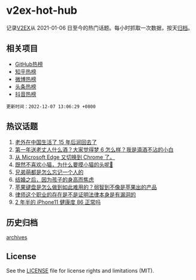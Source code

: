 # v2ex-hot-hub

 记录[V2EX](https://www.v2ex.com/)从 2021-01-06 日至今的热门话题。每小时抓取一次数据，按天[归档](archives)。
 
 ## 相关项目

- [GitHub热榜](https://github.com/snaildev/github-hot-hub)
- [知乎热榜](https://github.com/snaildev/zhihu-hot-hub)
- [微博热榜](https://github.com/snaildev/weibo-hot-hub)
- [头条热榜](https://github.com/snaildev/toutiao-hot-hub)
- [抖音热榜](https://github.com/snaildev/douyin-hot-hub)


 `更新时间：2022-12-07 13:06:29 +0800`

## 热议话题

1. [老外在中国生活了 15 年后润回去了](https://www.v2ex.com/t/900646)
1. [第一年送老丈人什么酒？大家觉得梦 6 怎么样？我是滴酒不沾的小白](https://www.v2ex.com/t/900506)
1. [从 Microsoft Edge 又切换到 Chrome 了。](https://www.v2ex.com/t/900563)
1. [既然不喜欢小猫，为什么要摸小猫的头呢🥺](https://www.v2ex.com/t/900666)
1. [兄弟萌都是怎么忘记一个人的](https://www.v2ex.com/t/900578)
1. [结婚之后，因为孩子的身高而焦虑](https://www.v2ex.com/t/900538)
1. [苹果键盘是怎么做到如此难用的？弱智到不像是苹果出的产品](https://www.v2ex.com/t/900628)
1. [律师这个职业的存在是不是证明法律本身是有漏洞的](https://www.v2ex.com/t/900521)
1. [2 年半的 iPhone11 健康度 86 正常吗](https://www.v2ex.com/t/900667)

## 历史归档

[archives](archives)

## License

See the [LICENSE](LICENSE) file for license rights and limitations (MIT).
